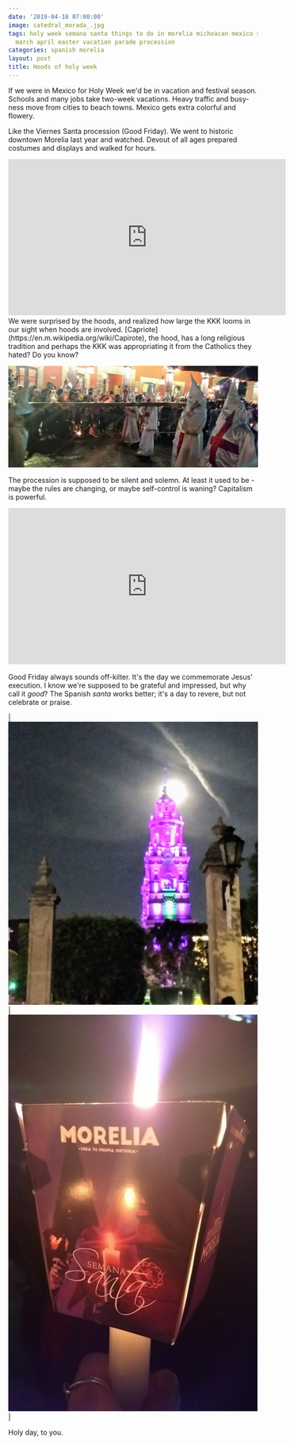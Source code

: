 ```yaml
---
date: '2019-04-18 07:00:00'
image: catedral_morada_.jpg
tags: holy week semana santa things to do in morelia michoacan mexico spring break
  march april easter vacation parade procession
categories: spanish morelia
layout: post
title: Hoods of holy week
---
```


If we were in Mexico for Holy Week we'd be in vacation and festival season. Schools and many jobs take two-week vacations. Heavy traffic and busy-ness move from cities to beach towns. Mexico gets extra colorful and flowery.

Like the Viernes Santa procession (Good Friday). We went to historic downtown Morelia last year and watched. Devout of all ages prepared costumes and displays and walked for hours.

<iframe width="560" height="315" src="https://www.youtube-nocookie.com/embed/lLnWg7mkH1g" frameborder="0" allow="accelerometer; autoplay; encrypted-media; gyroscope; picture-in-picture" allowfullscreen></iframe>

<br>
We were surprised by the hoods, and realized how large the KKK looms in our sight when hoods are involved. [Capriote](https://en.m.wikipedia.org/wiki/Capirote), the hood, has a long religious tradition and perhaps the KKK was appropriating it from the Catholics they hated? Do you know?

[![](/images/hoods_.jpg)](/images/hoods.jpg)

The procession is supposed to be silent and solemn. At least it used to be - maybe the rules are changing, or maybe self-control is waning? Capitalism is powerful.

<iframe width="560" height="315" src="https://www.youtube-nocookie.com/embed/HlHRkWXBbuM" frameborder="0" allow="accelerometer; autoplay; encrypted-media; gyroscope; picture-in-picture" allowfullscreen></iframe>

<br>

Good Friday always sounds off-kilter. It's the day we commemorate Jesus' execution. I know we're supposed to be grateful and impressed,  but why call it *good*? The Spanish *santa* works better; it's a day to revere, but not celebrate or praise.

| [![](/images/catedral_purple_.jpg)](/images/catedral_purple.jpg) | [![](/images/candle_.jpg)](/images/candle.jpg) |

Holy day, to you.